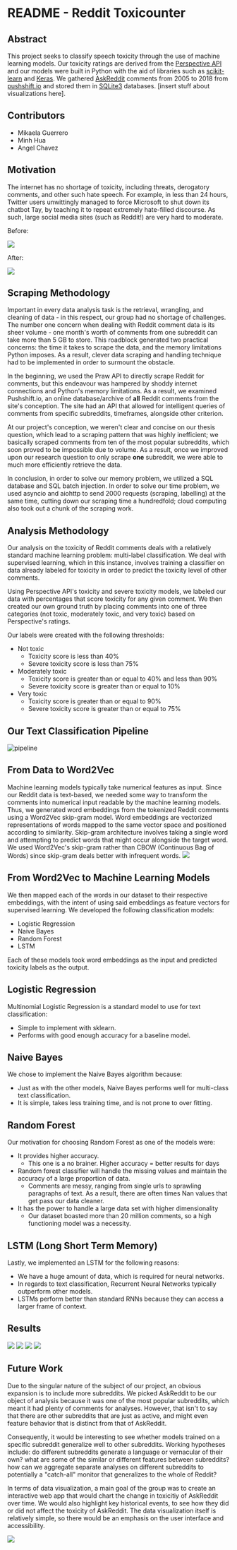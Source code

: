 # README - Reddit Toxicounter

## Abstract
This project seeks to classify speech toxicity through the use of machine learning models. Our toxicity ratings are derived from the [Perspective API](https://www.perspectiveapi.com/#/) and our models were built in Python with the aid of libraries such as [scikit-learn](https://scikit-learn.org/stable/) and [Keras](https://keras.io/). We gathered [AskReddit](https://www.reddit.com/r/AskReddit/) comments from 2005 to 2018 from [pushshift.io](https://pushshift.io/) and stored them in [SQLite3](https://www.sqlite.org/index.html) databases. [insert stuff about visualizations here].

## Contributors 
* Mikaela Guerrero 
* Minh Hua
* Angel Chavez

## Motivation
The internet has no shortage of toxicity, including threats, derogatory comments, and other such hate speech. For example, in less than 24 hours, Twitter users unwittingly managed to force Microsoft to shut down its chatbot Tay, by teaching it to repeat extremely hate-filled discourse. As such, large social media sites (such as Reddit!) are very hard to moderate.

Before:

![](https://confluo.files.wordpress.com/2016/03/yyyy.png?w=640)

After:

![](https://i.imgur.com/L2JRI7r.png)

## Scraping Methodology
Important in every data analysis task is the retrieval, wrangling, and cleaning of data - in this respect, our group had no shortage of challenges. The number one concern when dealing with Reddit comment data is its sheer volume - one month's worth of comments from one subreddit can take more than 5 GB to store. This roadblock generated two practical concerns: the time it takes to scrape the data, and the memory limitations Python imposes. As a result, clever data scraping and handling technique had to be implemented in order to surmount the obstacle. 

In the beginning, we used the Praw API to directly scrape Reddit for comments, but this endeavour was hampered by shoddy internet connections and Python's memory limitations. As a result, we examined Pushshift.io, an online database/archive of **all** Reddit comments from the site's conception. The site had an API that allowed for intelligent queries of comments from specific subreddits, timeframes, alongside other criterion. 

At our project's conception, we weren't clear and concise on our thesis question, which lead to a scraping pattern that was highly inefficient; we basically scraped comments from ten of the most popular subreddits, which soon proved to be impossible due to volume. As a result, once we improved upon our research question to only scrape **one** subreddit, we were able to much more efficiently retrieve the data.

In conclusion, in order to solve our memory problem, we utilized a SQL database and SQL batch injection. In order to solve our time problem, we used asyncio and aiohttp to send 2000 requests (scraping, labelling) at the same time, cutting down our scraping time a hundredfold; cloud computing also took out a chunk of the scraping work. 

## Analysis Methodology
Our analysis on the toxicity of Reddit comments deals with a relatively standard machine learning problem: multi-label classification. We deal with supervised learning, which in this instance, involves training a classifier on data already labeled for toxicity in order to predict the toxicity level of other comments.

Using Perspective API's toxicity and severe toxicity models, we labeled our data with percentages that score toxicity for any given comment. We then created our own ground truth by placing comments into one of three categories (not toxic, moderately toxic, and very toxic) based on Perspective's ratings.

Our labels were created with the following thresholds:
* Not toxic
    * Toxicity score is less than 40%
    * Severe toxicity score is less than 75%
* Moderately toxic
    * Toxicity score is greater than or equal to 40% and less than 90%
    * Severe toxicity score is greater than or equal to 10%
* Very toxic
    * Toxicity score is greater than or equal to 90%
    * Severe toxicity score is greater than or equal to 75%
        
## Our Text Classification Pipeline
![pipeline](https://i.imgur.com/iuGu6RD.png)

## From Data to Word2Vec
Machine learning models typically take numerical features as input. Since our Reddit data is text-based, we needed some way to transform the comments into numerical input readable by the machine learning models. Thus, we generated word embeddings from the tokenized Reddit comments using a Word2Vec skip-gram model. Word embeddings are vectorized representations of words mapped to the same vector space and positioned according to similarity. Skip-gram architecture involves taking a single word and attempting to predict words that might occur alongside the target word. We used Word2Vec's skip-gram rather than CBOW (Continuous Bag of Words) since skip-gram deals better with infrequent words.
![](https://raw.githubusercontent.com/Mikaela-G/Reddit_Toxicounter/master/temp_images/word_embeddings_diagram.png)

## From Word2Vec to Machine Learning Models
We then mapped each of the words in our dataset to their respective embeddings, with the intent of using said embeddings as feature vectors for supervised learning. We developed the following classification models:
* Logistic Regression
* Naive Bayes
* Random Forest
* LSTM

Each of these models took word embeddings as the input and predicted toxicity labels as the output.
    
## Logistic Regression
Multinomial Logistic Regression is a standard model to use for text classification:
* Simple to implement with sklearn.
* Performs with good enough accuracy for a baseline model.

## Naive Bayes
We chose to implement the Naive Bayes algorithm because:
* Just as with the other models, Naive Bayes performs well for multi-class text classification.
* It is simple, takes less training time, and is not prone to over fitting.

## Random Forest
Our motivation for choosing Random Forest as one of the models were:
* It provides higher accuracy.
   * This one is a no brainer. Higher accuracy = better results for days
* Random forest classifier will handle the missing values and maintain the accuracy of a large proportion of data.
   * Comments are messy, ranging from single urls to sprawling paragraphs of text. As a result, there are often times Nan values that get pass our data cleaner. 
* It has the power to handle a large data set with higher dimensionality
   * Our dataset boasted more than 20 million comments, so a high functioning model was a necessity. 

## LSTM (Long Short Term Memory)
Lastly, we implemented an LSTM for the following reasons:
* We have a huge amount of data, which is required for neural networks.
* In regards to text classification, Recurrent Neural Networks typically outperform other models.
* LSTMs perform better than standard RNNs because they can access a larger frame of context.

## Results
![](https://raw.githubusercontent.com/Mikaela-G/Reddit_Toxicounter/master/temp_images/LR_results.png)
![](https://raw.githubusercontent.com/Mikaela-G/Reddit_Toxicounter/master/temp_images/NB_results.png)
![](https://raw.githubusercontent.com/Mikaela-G/Reddit_Toxicounter/master/temp_images/RF_results.png)
![](https://raw.githubusercontent.com/Mikaela-G/Reddit_Toxicounter/master/temp_images/LSTM_results.png)

## Future Work
Due to the singular nature of the subject of our project, an obvious expansion is to include more subreddits. We picked AskReddit to be our object of analysis because it was one of the most popular subreddits, which meant it had plenty of comments for analyses. However, that isn't to say that there are other subreddits that are just as active, and might even feature behavior that is distinct from that of AskReddit. 

Consequently, it would be interesting to see whether models trained on a specific subreddit generalize well to other subreddits. Working hypotheses include: do different subreddits generate a language or vernacular of their own? what are some of the similar or different features between subreddits? how can we aggregate separate analyses on different subreddits to potentially a "catch-all" monitor that generalizes to the whole of Reddit?

In terms of data visualization, a main goal of the group was to create an interactive web app that would chart the change in toxicitiy of AskReddit over time. We would also highlight key historical events, to see how they did or did not affect the toxicity of AskReddit. The data visualization itself is relatively simple, so there would be an emphasis on the user interface and accessibility. 

![](https://img.business.com/o/aHR0cHM6Ly93d3cuYnVzaW5lc3NuZXdzZGFpbHkuY29tL2ltYWdlcy9pLzAwMC8wMTIvMTcwL2kwMi9saW5lLWNoYXJ0LnBuZz8xNDcwODUxMTQz)

